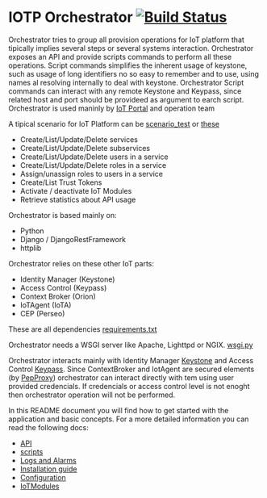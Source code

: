 # IOTP Orchestrator [![Build Status](http://ci-iot-deven-01/jenkins/job/IOTP-Orchestrator-Package/badge/icon)](http://ci-iot-deven-01/jenkins/job/IOTP-Orchestrator-Package/)

Orchestrator tries to group all provision operations for IoT platform that tipically implies several steps or several systems interaction.
Orchestrator exposes an API and provide scripts commands to perform all these operations. Script commands simplifies the inherent usage of keystone, such as usage of long identifiers no so easy to remember and to use, using names al resolving internally to deal with keystone.
Orchestrator Script commands can interact with any remote Keystone and Keypass, since related host and port should be provideed as argument to earch script.
Orchestrator is used maninly by [IoT Portal](https://pdihub.hi.inet/fiware/iotp-portal) and operation team

A tipical scenario for IoT Platform can be [scenario_test](https://pdihub.hi.inet/ep/fiware-components/wiki/Keystone-scenario-test) or [these](https://github.com/telefonicaid/orchestrator/blob/develop/src/tests/scenarios/SCENARIOS.md)

- Create/List/Update/Delete services
- Create/List/Update/Delete subservices
- Create/List/Update/Delete users in a service
- Create/List/Update/Delete roles in a service
- Assign/unassign roles to users in a service
- Create/List Trust Tokens
- Activate / deactivate IoT Modules
- Retrieve statistics about API usage

Orchestrator is based mainly on:
- Python
- Django / DjangoRestFramework
- httplib

Orchestrator relies on these other IoT parts:
- Identity Manager (Keystone)
- Access Control (Keypass)
- Context Broker (Orion)
- IoTAgent (IoTA)
- CEP (Perseo)

These are all dependencies [requirements.txt](https://github.com/telefonicaid/orchestrator/blob/develop/requirements.txt)

Orchestrator needs a WSGI server like Apache, Lighttpd or NGIX. [wsgi.py](https://github.com/telefonicaid/orchestrator/blob/develop/src/wsgi.py)

Orchestrator interacts mainly with Identity Manager [Keystone](https://github.com/telefonicaid/fiware-keystone-scim) and Access Control [Keypass](https://github.com/telefonicaid/fiware-keypass).
Since ContextBroker and IotAgent are secured elements (by [PepProxy](https://github.com/telefonicaid/fiware-pep-steelskin)) orchestrator can interact directly with tem using user provided credencials. If credencials or access control level is not enoght then orchestrator operation will not be performed.

In this README document you will find how to get started with the application and basic concepts. For a more detailed information you can read the following docs:

* [API](http://docs.orchestrator2.apiary.io)
* [scripts](SCRIPTS.md)
* [Logs and Alarms](TROUBLESHOOTING.md)
* [Installation guide](INSTALL.md)
* [Configuration](CONFIG.md)
* [IoTModules](IOTMODULES.md)

